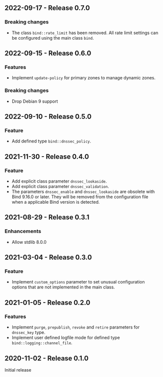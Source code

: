 ## 2022-09-17 - Release 0.7.0

### Breaking changes

- The class `bind::rate_limit` has been removed. All rate limit settings can be configured using the main class `bind`.

## 2022-09-15 - Release 0.6.0

### Features

- Implement `update-policy` for primary zones to manage dynamic zones.

### Breaking changes

- Drop Debian 9 support

## 2022-09-10 - Release 0.5.0

### Feature

- Add defined type `bind::dnssec_policy`.

## 2021-11-30 - Release 0.4.0

### Feature

- Add explicit class parameter `dnssec_lookaside`.
- Add explicit class parameter `dnssec_validation`.
- The parameters `dnssec_enable` and `dnssec_lookaside` are obsolete with Bind 9.16.0 or later. They will be removed from the configuration file when a applicable Bind version is detected.

## 2021-08-29 - Release 0.3.1

### Enhancements

- Allow stdlib 8.0.0

## 2021-03-04 - Release 0.3.0

### Feature

- Implement `custom_options` parameter to set unusual configuration options that are not implemented in the main class.

## 2021-01-05 - Release 0.2.0

### Features

- Implement `purge`, `prepublish`, `revoke` and `retire` parameters for `dnssec_key` type.
- Implement user defined logfile mode for defined type `bind::logging::channel_file`.

## 2020-11-02 - Release 0.1.0

Initial release
